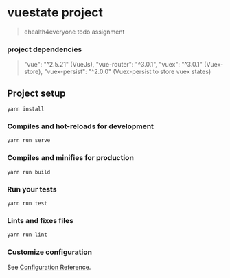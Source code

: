  
# vuestate project 
>  ehealth4everyone todo assignment

### project dependencies

>   "vue": "^2.5.21" (VueJs), 
    "vue-router": "^3.0.1",
    "vuex": "^3.0.1" (Vuex-store), 
    "vuex-persist": "^2.0.0" (Vuex-persist to store vuex states)
    
## Project setup
```
yarn install
```

### Compiles and hot-reloads for development
```
yarn run serve
```

### Compiles and minifies for production
```
yarn run build
```

### Run your tests
```
yarn run test
```

### Lints and fixes files
```
yarn run lint
```

### Customize configuration
See [Configuration Reference](https://cli.vuejs.org/config/).